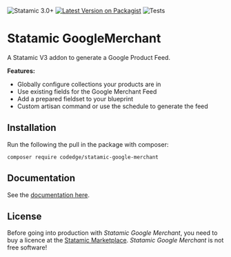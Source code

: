 ![Statamic 3.0+](https://img.shields.io/badge/Statamic-3.1+-FF269E?style=for-the-badge&link=https://statamic.com)
[![Latest Version on Packagist](https://img.shields.io/packagist/v/codedge/statamic-google-merchant?style=for-the-badge)](https://packagist.org/packages/codedge/statamic-google-merchant)
![Tests](https://github.com/codedge/statamic-google-merchant/workflows/Tests/badge.svg)

# Statamic GoogleMerchant

A Statamic V3 addon to generate a Google Product Feed.

**Features:**

- Globally configure collections your products are in
- Use existing fields for the Google Merchant Feed
- Add a prepared fieldset to your blueprint
- Custom artisan command or use the schedule to generate the feed

## Installation

Run the following the pull in the package with composer:

```
composer require codedge/statamic-google-merchant
```

## Documentation

See the [documentation here](DOCUMENTATION.md).

## License

Before going into production with _Statamic Google Merchant_, you need to buy a licence at the [Statamic Marketplace](https://statamic.com/addons).
_Statamic Google Merchant_ is not free software!
